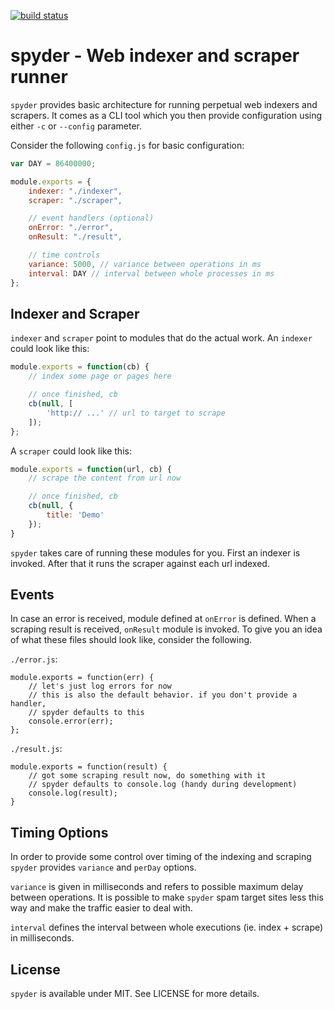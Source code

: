 [![build status](https://secure.travis-ci.org/bebraw/spyder.png)](http://travis-ci.org/bebraw/spyder)
# spyder - Web indexer and scraper runner

`spyder` provides basic architecture for running perpetual web indexers and scrapers. It comes as a CLI tool which you then provide configuration using either `-c` or `--config` parameter.

Consider the following `config.js` for basic configuration:

```js
var DAY = 86400000;

module.exports = {
    indexer: "./indexer",
    scraper: "./scraper",

    // event handlers (optional)
    onError: "./error",
    onResult: "./result",

    // time controls
    variance: 5000, // variance between operations in ms
    interval: DAY // interval between whole processes in ms
};
```

## Indexer and Scraper

`indexer` and `scraper` point to modules that do the actual work. An `indexer` could look like this:

```js
module.exports = function(cb) {
    // index some page or pages here

    // once finished, cb
    cb(null, [
        'http:// ...' // url to target to scrape
    ]);
};
```

A `scraper` could look like this:

```js
module.exports = function(url, cb) {
    // scrape the content from url now

    // once finished, cb
    cb(null, {
        title: 'Demo'
    });
}
```

`spyder` takes care of running these modules for you. First an indexer is invoked. After that it runs the scraper against each url indexed.

## Events

In case an error is received, module defined at `onError` is defined. When a scraping result is received, `onResult` module is invoked. To give you an idea of what these files should look like, consider the following.

`./error.js`:

```
module.exports = function(err) {
    // let's just log errors for now
    // this is also the default behavior. if you don't provide a handler,
    // spyder defaults to this
    console.error(err);
};
```

`./result.js`:

```
module.exports = function(result) {
    // got some scraping result now, do something with it
    // spyder defaults to console.log (handy during development)
    console.log(result);
}
```

## Timing Options

In order to provide some control over timing of the indexing and scraping `spyder` provides `variance` and `perDay` options.

`variance` is given in milliseconds and refers to possible maximum delay between operations. It is possible to make `spyder` spam target sites less this way and make the traffic easier to deal with.

`interval` defines the interval between whole executions (ie. index + scrape) in milliseconds.

## License

`spyder` is available under MIT. See LICENSE for more details.
